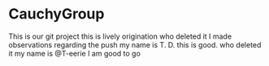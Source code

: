# CauchyGroup
This is our git project
this is lively
origination
who deleted it
I made observations regarding the push
my name is T. D. 
this is good. 
who deleted it
my name is @T-eerie
I am good to go



